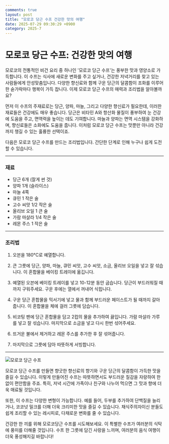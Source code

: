 ```yaml
---
comments: true
layout: post
title: "모로코 당근 수프 건강한 맛의 여행"
date: 2025-07-29 09:30:29 +0900
category: 2025-7
---
```


# 모로코 당근 수프: 건강한 맛의 여행

모로코의 전통적인 비건 요리 중 하나인 '모로코 당근 수프'는 풍부한 맛과 영양소로 가득합니다. 이 수프는 식사에 새로운 변화를 주고 싶거나, 건강한 저녁거리를 찾고 있는 사람들에게 안성맞춤입니다. 다양한 향신료와 함께 구운 당근의 달콤함이 조화를 이루어 한 숟가락마다 행복이 가득 찹니다. 이제 모로코 당근 수프의 매력과 조리법을 알아볼까요?

먼저 이 수프의 주재료로는 당근, 양파, 마늘, 그리고 다양한 향신료가 필요한데, 이러한 재료들은 건강에도 매우 좋습니다. 당근은 비타민 A와 항산화 물질이 풍부하여 눈 건강에 도움을 주고, 면역력을 높이는 데도 기여합니다. 마늘과 양파는 면역 시스템을 강화하며, 향신료들은 소화에도 도움을 줍니다. 이처럼 모로코 당근 수프는 맛뿐만 아니라 건강까지 챙길 수 있는 훌륭한 선택이죠.

다음은 모로코 당근 수프를 만드는 조리법입니다. 간단한 단계로 인해 누구나 쉽게 도전할 수 있습니다.

---

### 재료
- 당근 6개 (잘게 썬 것)
- 양파 1개 (슬라이스)
- 마늘 4쪽
- 큐민 1 작은 술
- 고수 씨앗 1/2 작은 술
- 올리브 오일 1 큰 술
- 가람 마살라 1/4 작은 술
- 레몬 주스 1 작은 술

---

### 조리법
1. 오븐을 180°C로 예열합니다.
   
2. 큰 그릇에 당근, 양파, 마늘, 큐민 씨앗, 고수 씨앗, 소금, 올리브 오일을 넣고 잘 섞습니다. 이 혼합물을 베이킹 트레이에 옮깁니다.

3. 예열된 오븐에 베이킹 트레이를 넣고 10-12분 동안 굽습니다. 당근이 부드러워질 때까지 구워주세요. 구운 후에는 열에서 꺼내어 식힙니다.

4. 구운 당근 혼합물을 믹서기에 넣고 물과 함께 부드러운 페이스트가 될 때까지 갈아줍니다. 이 혼합물을 체에 걸러 그릇에 담습니다.

5. 비코팅 팬에 당근 혼합물을 담고 2컵의 물을 추가하여 끓입니다. 가람 마살라 가루를 넣고 잘 섞습니다. 마지막으로 소금을 넣고 다시 한번 섞어주세요.

6. 뜨거운 불에서 제거하고 레몬 주스를 추가한 후 잘 섞어줍니다.

7. 마지막으로 그릇에 담아 따뜻하게 서빙합니다. 

---

![모로코 당근 수프](https://www.themealdb.com/images/media/meals/jcr46d1614763831.jpg)

모로코 당근 수프를 만들면 향긋한 향신료의 향기와 구운 당근의 달콤함이 가득한 맛을 즐길 수 있습니다. 이렇게 만들어진 수프는 따뜻하면서도 부드러운 질감을 자랑하여 한없이 편안함을 주죠. 특히, 저녁 시간에 가족이나 친구와 나누어 먹으면 그 맛과 향에 더욱 매료될 것입니다.

또한, 이 수프는 다양한 변형이 가능합니다. 예를 들어, 두부를 추가하여 단백질을 늘리거나, 코코넛 밀크를 더해 더욱 크리미한 맛을 즐길 수 있습니다. 채식주의자이신 분들도 쉽게 조리할 수 있는 레시피로, 다채로운 변화를 줄 수 있습니다.

건강한 한 끼를 위해 모로코당근 수프를 시도해보세요. 이 특별한 수프가 여러분의 식탁에 풍미를 더해줄 것입니다. 수프 한 그릇에 담긴 사랑을 느끼며, 여러분의 음식 여행이 더욱 풍성해지길 바랍니다!